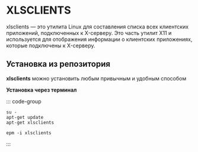 # XLSCLIENTS

xlsclients — это утилита Linux для составления списка всех клиентских приложений, подключенных к X-серверу. Это часть утилит X11 и используется для отображения информации о клиентских приложениях, которые подключены к X-серверу.

## Установка из репозитория
**xlsclients** можно установить любым привычным и удобным способом

**Установка через терминал**

::: code-group

```shell[apt-get]
su -
apt-get update
apt-get xlsclients
```
```shell[epm]
epm -i xlsclients
```
:::
